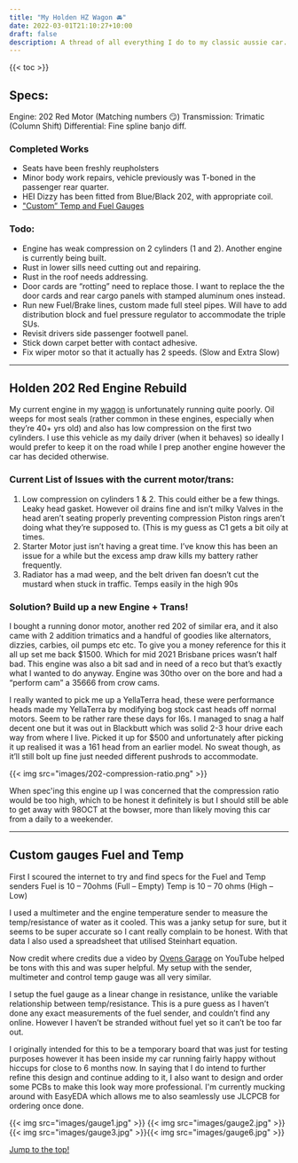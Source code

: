 ```yaml
---
title: "My Holden HZ Wagon 🚘"
date: 2022-03-01T21:10:27+10:00
draft: false
description: A thread of all everything I do to my classic aussie car. 
---
```


{{< toc >}}

## Specs:
Engine: 202 Red Motor (Matching numbers 😏)
Transmission: Trimatic (Column Shift)
Differential: Fine spline banjo diff.

### Completed Works
+ Seats have been freshly reupholsters
+ Minor body work repairs, vehicle previously was T-boned in the passenger rear quarter.
+ HEI Dizzy has been fitted from Blue/Black 202, with appropriate coil.
+ ["Custom” Temp and Fuel Gauges](/post/custom-gauges)

### Todo:
* Engine has weak compression on 2 cylinders (1 and 2). Another engine is currently being built.
* Rust in lower sills need cutting out and repairing.
* Rust in the roof needs addressing.
* Door cards are “rotting” need to replace those. I want to replace the the door cards and rear cargo panels with stamped aluminum ones instead.
* Run new Fuel/Brake lines, custom made full steel pipes. Will have to add distribution block and fuel pressure regulator to accommodate the triple SUs.
* Revisit drivers side passenger footwell panel.
* Stick down carpet better with contact adhesive.
* Fix wiper motor so that it actually has 2 speeds. (Slow and Extra Slow)


-------------------------------------------------------------------


## Holden 202 Red Engine Rebuild

My current engine in my [wagon](/posts/my-holden-hz-wagon) is unfortunately running quite poorly. Oil weeps for most seals (rather common in these engines, especially when they’re 40+ yrs old) and also has low compression on the first two cylinders. I use this vehicle as my daily driver (when it behaves) so ideally I would prefer to keep it on the road while I prep another engine however the car has decided otherwise.

### Current List of Issues with the current motor/trans:

1. Low compression on cylinders 1 & 2. This could either be a few things.
Leaky head gasket. However oil drains fine and isn’t milky
Valves in the head aren’t seating properly preventing compression
Piston rings aren’t doing what they’re supposed to. (This is my guess as C1 gets a bit oily at times.
2. Starter Motor just isn’t having a great time. I’ve know this has been an issue for a while but the excess amp draw kills my battery rather frequently.
3. Radiator has a mad weep, and the belt driven fan doesn’t cut the mustard when stuck in traffic. Temps easily in the high 90s

### Solution? Build up a new Engine + Trans!
I bought a running donor motor, another red 202 of similar era, and it also came with 2 addition trimatics and a handful of goodies like alternators, dizzies, carbies, oil pumps etc etc. To give you a money reference for this it all up set me back $1500. Which for mid 2021 Brisbane prices wasn’t half bad. This engine was also a bit sad and in need of a reco but that’s exactly what I wanted to do anyway. Engine was 30tho over on the bore and had a “perform cam” a 35666 from crow cams.

I really wanted to pick me up a YellaTerra head, these were performance heads made my YellaTerra by modifying bog stock cast heads off normal motors. Seem to be rather rare these days for I6s. I managed to snag a half decent one but it was out in Blackbutt which was solid 2-3 hour drive each way from where I live. Picked it up for $500 and unfortunately after picking it up realised it was a 161 head from an earlier model. No sweat though, as it’ll still bolt up fine just needed different pushrods to accommodate.

{{< img src="images/202-compression-ratio.png" >}}

When spec'ing this engine up I was concerned that the compression ratio would be too high, which to be honest it definitely is but I should still be able to get away with 98OCT at the bowser, more than likely moving this car from a daily to a weekender.


-------------------------------------------------------------------


## Custom gauges Fuel and Temp

First I scoured the internet to try and find specs for the Fuel and Temp senders
Fuel is 10 – 70ohms (Full – Empty)
Temp is 10 – 70 ohms (High – Low)

I used a multimeter and the engine temperature sender to measure the temp/resistance of water as it cooled. This was a janky setup for sure, but it seems to be super accurate so I cant really complain to be honest. With that data I also used a spreadsheet that utilised Steinhart equation.

Now credit where credits due a video by [Ovens Garage](https://www.youtube.com/watch?v=qwllQ3LI4qo) on YouTube helped be tons with this and was super helpful. My setup with the sender, multimeter and control temp gauge was all very similar.

I setup the fuel gauge as a linear change in resistance, unlike the variable relationship between temp/resistance. This is a pure guess as I haven’t done any exact measurements of the fuel sender, and couldn’t find any online. However I haven’t be stranded without fuel yet so it can’t be too far out.

I originally intended for this to be a temporary board that was just for testing purposes however it has been inside my car running fairly happy without hiccups for close to 6 months now. In saying that I do intend to further refine this design and continue adding to it, I also want to design and order some PCBs to make this look way more professional. I'm currently mucking around with EasyEDA which allows me to also seamlessly use JLCPCB for ordering once done.

{{< img src="images/gauge1.jpg" >}} {{< img src="images/gauge2.jpg" >}}{{< img src="images/gauge3.jpg" >}}{{< img src="images/gauge6.jpg" >}}


[Jump to the top!](##Specs:)